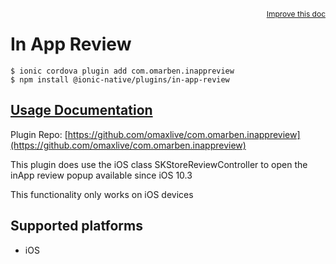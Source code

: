 <a style="float:right;font-size:12px;" href="http://github.com/danielsogl/awesome-cordova-plugins/edit/master/src/@awesome-cordova-plugins/plugins/in-app-review/index.ts#L1">
  Improve this doc
</a>

# In App Review

```
$ ionic cordova plugin add com.omarben.inappreview
$ npm install @ionic-native/plugins/in-app-review
```

## [Usage Documentation](https://ionicframework.com/docs/native/in-app-review/)

Plugin Repo: [https://github.com/omaxlive/com.omarben.inappreview](https://github.com/omaxlive/com.omarben.inappreview)

This plugin does use the iOS class SKStore​Review​Controller to open the inApp review popup available since iOS 10.3

This functionality only works on iOS devices

## Supported platforms

- iOS
